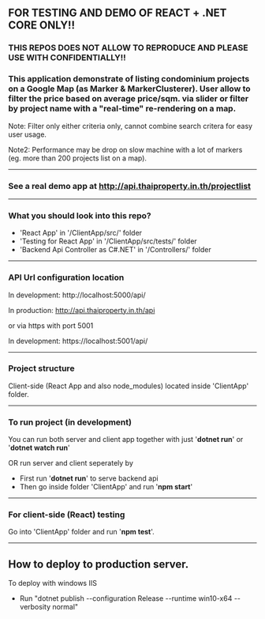 ## FOR TESTING AND DEMO OF REACT + .NET CORE ONLY!!

### THIS REPOS DOES NOT ALLOW TO REPRODUCE AND PLEASE USE WITH CONFIDENTIALLY!!

### This application demonstrate of listing condominium projects on a Google Map (as Marker & MarkerClusterer). User allow to filter the price based on average price/sqm. via slider or filter by project name with a "**real-time**" re-rendering on a map.

Note: Filter only either criteria only, cannot combine search critera for easy user usage.

Note2: Performance may be drop on slow machine with a lot of markers (eg. more than 200 projects list on a map).

---

### See a real demo app at http://api.thaiproperty.in.th/projectlist

---

### What you should look into this repo?

* 'React App' in '/ClientApp/src/' folder
* 'Testing for React App' in '/ClientApp/src/tests/' folder
* 'Backend Api Controller as C#.NET' in '/Controllers/' folder

---

### API Url configuration location

In development: http://localhost:5000/api/

In production: http://api.thaiproperty.in.th/api

or via https with port 5001

In development: https://localhost:5001/api/

---

### Project structure

Client-side (React App and also node_modules) located inside 'ClientApp' folder.

---

### To run project (in development)

You can run both server and client app together with just '**dotnet run**' or '**dotnet watch run**'

OR run server and client seperately by

* First run '**dotnet run**' to serve backend api
* Then go inside folder 'ClientApp' and run '**npm start**'

---

### For client-side (React) testing

Go into 'ClientApp' folder and run '**npm test**'.

---

## How to deploy to production server.

To deploy with windows IIS

* Run "dotnet publish --configuration Release --runtime win10-x64 --verbosity normal"
